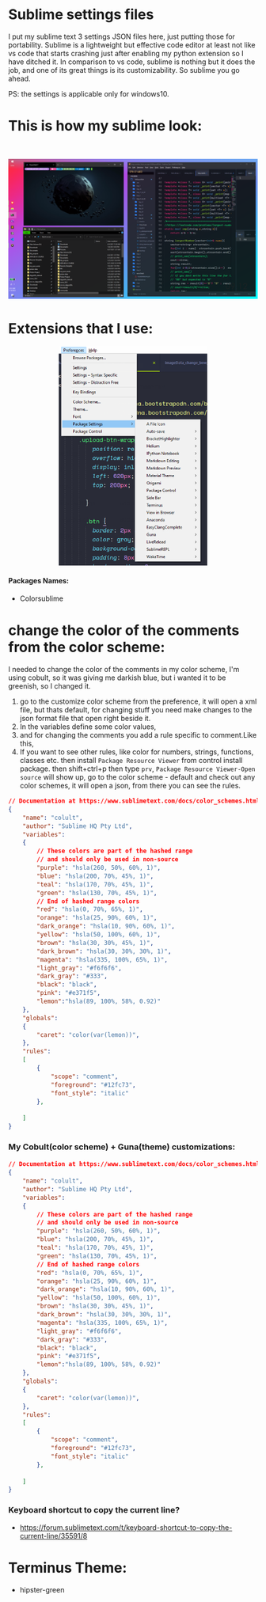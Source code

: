 # Sublime settings files

I put my sublime text 3 settings JSON files here, just putting those for portability. Sublime is a lightweight but effective code editor at least not like vs code that starts crashing just after enabling my python extension so I have ditched it. In comparison to vs code, sublime is nothing but it does the job, and one of its great things is its customizability. So sublime you go ahead. 

PS: the settings is applicable only for windows10. 
# This is how my sublime look:

<br>
<pre>
<img src="imgs/9.png" width="900"> <img src="imgs/8.png" width="900"> <img src="imgs/10.png" width="900"> <img src="imgs/11.png" width="900"> <img src="imgs/6.png" width="900"> <img src="imgs/5.png" width="900"> <img src="imgs/4.png" width="900"> <img src="imgs/3.png" width="900"> <img src="imgs/2.png" width="900"> <img src="imgs/1.png" width="900"> <img src="imgs/1.jpeg" width="900"> <img src="images/2.jpeg" width="900"> <img src="imgs/3.jpeg" width="900"> 
</pre>

# Extensions that I use:
<p align="center">
    <img src="imgs/7.png" width="300">
</p>

#### Packages Names:
- Colorsublime


# change the color of the comments from the color scheme:
I needed to change the color of the comments in my color scheme, I'm using cobult, so it was giving me darkish blue, but i wanted it to be greenish, so I changed it.

1. go to the customize color scheme from the preference, it will open a xml file, but thats default, for changing stuff you need make changes to the json format file that open right beside it. 
2. In the variables define some color values,
3. and for changing the comments you add a rule specific to comment.Like this,
4. If you want to see other rules, like color for numbers, strings, functions, classes etc. then install `Package Resource Viewer` from control install package. then shift+ctrl+p then type `prv`, `Package Resource Viewer-Open source` will show up, go to the color scheme - default and check out any color schemes, it will open a json, from there you can see the rules.

```json
// Documentation at https://www.sublimetext.com/docs/color_schemes.html
{
    "name": "colult",
    "author": "Sublime HQ Pty Ltd",
    "variables":
    {
        // These colors are part of the hashed range
        // and should only be used in non-source
        "purple": "hsla(260, 50%, 60%, 1)",
        "blue": "hsla(200, 70%, 45%, 1)",
        "teal": "hsla(170, 70%, 45%, 1)",
        "green": "hsla(130, 70%, 45%, 1)",
        // End of hashed range colors
        "red": "hsla(0, 70%, 65%, 1)",
        "orange": "hsla(25, 90%, 60%, 1)",
        "dark_orange": "hsla(10, 90%, 60%, 1)",
        "yellow": "hsla(50, 100%, 60%, 1)",
        "brown": "hsla(30, 30%, 45%, 1)",
        "dark_brown": "hsla(30, 30%, 30%, 1)",
        "magenta": "hsla(335, 100%, 65%, 1)",
        "light_gray": "#f6f6f6",
        "dark_gray": "#333",
        "black": "black",
        "pink": "#e371f5",
        "lemon":"hsla(89, 100%, 58%, 0.92)"
    },
    "globals":
    {
        "caret": "color(var(lemon))",
    },
    "rules":
    [
        {
            "scope": "comment",
            "foreground": "#12fc73",
            "font_style": "italic"
        },

    ]
}
```  
### My Cobult(color scheme) + Guna(theme) customizations:  

```json
// Documentation at https://www.sublimetext.com/docs/color_schemes.html
{
    "name": "colult",
    "author": "Sublime HQ Pty Ltd",
    "variables":
    {
        // These colors are part of the hashed range
        // and should only be used in non-source
        "purple": "hsla(260, 50%, 60%, 1)",
        "blue": "hsla(200, 70%, 45%, 1)",
        "teal": "hsla(170, 70%, 45%, 1)",
        "green": "hsla(130, 70%, 45%, 1)",
        // End of hashed range colors
        "red": "hsla(0, 70%, 65%, 1)",
        "orange": "hsla(25, 90%, 60%, 1)",
        "dark_orange": "hsla(10, 90%, 60%, 1)",
        "yellow": "hsla(50, 100%, 60%, 1)",
        "brown": "hsla(30, 30%, 45%, 1)",
        "dark_brown": "hsla(30, 30%, 30%, 1)",
        "magenta": "hsla(335, 100%, 65%, 1)",
        "light_gray": "#f6f6f6",
        "dark_gray": "#333",
        "black": "black",
        "pink": "#e371f5",
        "lemon":"hsla(89, 100%, 58%, 0.92)"
    },
    "globals":
    {
        "caret": "color(var(lemon))",
    },
    "rules":
    [
        {
            "scope": "comment",
            "foreground": "#12fc73",
            "font_style": "italic"
        },

    ]
}
```
### Keyboard shortcut to copy the current line?

- https://forum.sublimetext.com/t/keyboard-shortcut-to-copy-the-current-line/35591/8
 
# Terminus Theme:
- hipster-green
